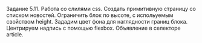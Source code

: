 Задание 5.11. Работа со слилями css. Создать примитивную страницу со списком новостей. Ограничить блок по высоте, с испольуемым свойством height.
Зададим цвет фона для наглядности границ блока. Центрируем надпись с помощью flexbox. Объявление в селекторе article.